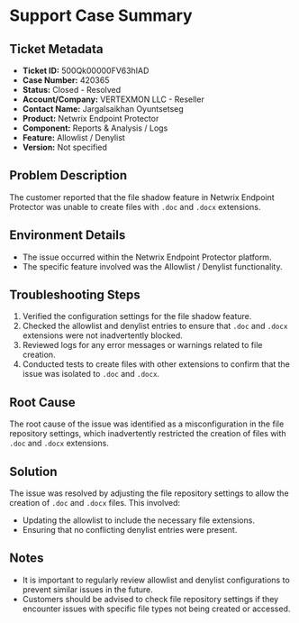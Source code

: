 # Support Case Summary

## Ticket Metadata
- **Ticket ID:** 500Qk00000FV63hIAD
- **Case Number:** 420365
- **Status:** Closed - Resolved
- **Account/Company:** VERTEXMON LLC - Reseller
- **Contact Name:** Jargalsaikhan Oyuntsetseg
- **Product:** Netwrix Endpoint Protector
- **Component:** Reports & Analysis / Logs
- **Feature:** Allowlist / Denylist
- **Version:** Not specified

## Problem Description
The customer reported that the file shadow feature in Netwrix Endpoint Protector was unable to create files with `.doc` and `.docx` extensions.

## Environment Details
- The issue occurred within the Netwrix Endpoint Protector platform.
- The specific feature involved was the Allowlist / Denylist functionality.

## Troubleshooting Steps
1. Verified the configuration settings for the file shadow feature.
2. Checked the allowlist and denylist entries to ensure that `.doc` and `.docx` extensions were not inadvertently blocked.
3. Reviewed logs for any error messages or warnings related to file creation.
4. Conducted tests to create files with other extensions to confirm that the issue was isolated to `.doc` and `.docx`.

## Root Cause
The root cause of the issue was identified as a misconfiguration in the file repository settings, which inadvertently restricted the creation of files with `.doc` and `.docx` extensions.

## Solution
The issue was resolved by adjusting the file repository settings to allow the creation of `.doc` and `.docx` files. This involved:
- Updating the allowlist to include the necessary file extensions.
- Ensuring that no conflicting denylist entries were present.

## Notes
- It is important to regularly review allowlist and denylist configurations to prevent similar issues in the future.
- Customers should be advised to check file repository settings if they encounter issues with specific file types not being created or accessed.